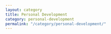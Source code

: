 ```yaml
---
layout: category
title: Personal Development
category: personal-development
permalink: "/category/personal-development/"
---
```


